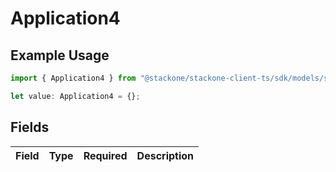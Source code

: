 # Application4

## Example Usage

```typescript
import { Application4 } from "@stackone/stackone-client-ts/sdk/models/shared";

let value: Application4 = {};
```

## Fields

| Field       | Type        | Required    | Description |
| ----------- | ----------- | ----------- | ----------- |